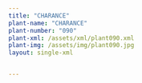 ```yaml
---
title: "CHARANCE"
plant-name: "CHARANCE"
plant-number: "090"
plant-xml: /assets/xml/plant090.xml
plant-img: /assets/img/plant090.jpg
layout: single-xml


---
```

